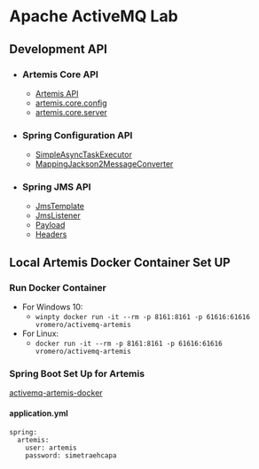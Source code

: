 # Apache ActiveMQ Lab

## Development API

- ### Artemis Core API
  - [Artemis API](https://activemq.apache.org/components/artemis/documentation/javadocs/javadoc-latest/)
  - [artemis.core.config](https://access.redhat.com/webassets/avalon/d/red-hat-jboss-enterprise-application-platform/7.0.0/javadocs/org/apache/activemq/artemis/core/config/package-summary.html)
  - [artemis.core.server](https://access.redhat.com/webassets/avalon/d/red-hat-jboss-enterprise-application-platform/7.0.0/javadocs/org/apache/activemq/artemis/core/server/package-summary.html)

- ### Spring Configuration API
  - [SimpleAsyncTaskExecutor](https://docs.spring.io/spring/docs/current/javadoc-api/)
  - [MappingJackson2MessageConverter](https://docs.spring.io/spring/docs/current/javadoc-api/)

- ### Spring JMS API
  - [JmsTemplate](https://docs.spring.io/spring-framework/docs/current/javadoc-api/org/springframework/jms/core/JmsTemplate.html)
  - [JmsListener](https://docs.spring.io/spring-framework/docs/current/javadoc-api/org/springframework/jms/annotation/JmsListener.html)
  - [Payload](https://docs.spring.io/spring/docs/current/javadoc-api/)
  - [Headers](https://docs.spring.io/spring/docs/current/javadoc-api/)

## Local Artemis Docker Container Set UP

### Run Docker Container
- For Windows 10: 
  - ``` winpty docker run -it --rm -p 8161:8161 -p 61616:61616 vromero/activemq-artemis ```
- For Linux: 
  - ``` docker run -it --rm -p 8161:8161 -p 61616:61616 vromero/activemq-artemis ```

### Spring Boot Set Up for Artemis
[activemq-artemis-docker](https://github.com/vromero/activemq-artemis-docker)

#### application.yml
``` 
spring:
  artemis:
    user: artemis
    password: simetraehcapa
```